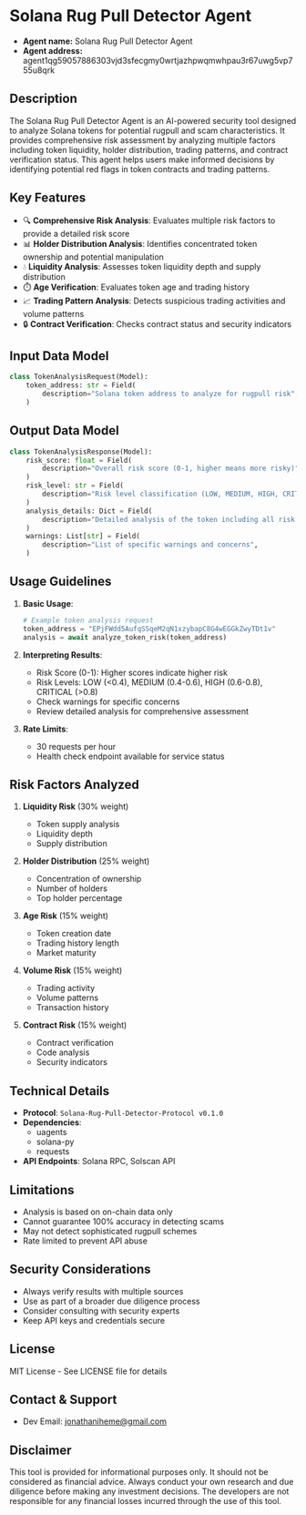 # Solana Rug Pull Detector Agent

- **Agent name:** Solana Rug Pull Detector Agent
- **Agent address:** agent1qg59057886303vjd3sfecgmy0wrtjazhpwqmwhpau3r67uwg5vp755u8qrk

## Description

The Solana Rug Pull Detector Agent is an AI-powered security tool designed to analyze Solana tokens for potential rugpull and scam characteristics. It provides comprehensive risk assessment by analyzing multiple factors including token liquidity, holder distribution, trading patterns, and contract verification status. This agent helps users make informed decisions by identifying potential red flags in token contracts and trading patterns.

## Key Features

- 🔍 **Comprehensive Risk Analysis**: Evaluates multiple risk factors to provide a detailed risk score
- 📊 **Holder Distribution Analysis**: Identifies concentrated token ownership and potential manipulation
- 💧 **Liquidity Analysis**: Assesses token liquidity depth and supply distribution
- ⏱️ **Age Verification**: Evaluates token age and trading history
- 📈 **Trading Pattern Analysis**: Detects suspicious trading activities and volume patterns
- 🔒 **Contract Verification**: Checks contract status and security indicators

## Input Data Model

```python
class TokenAnalysisRequest(Model):
    token_address: str = Field(
        description="Solana token address to analyze for rugpull risk",
    )
```

## Output Data Model

```python
class TokenAnalysisResponse(Model):
    risk_score: float = Field(
        description="Overall risk score (0-1, higher means more risky)",
    )
    risk_level: str = Field(
        description="Risk level classification (LOW, MEDIUM, HIGH, CRITICAL)",
    )
    analysis_details: Dict = Field(
        description="Detailed analysis of the token including all risk factors",
    )
    warnings: List[str] = Field(
        description="List of specific warnings and concerns",
    )
```

## Usage Guidelines

1. **Basic Usage**:

   ```python
   # Example token analysis request
   token_address = "EPjFWdd5AufqSSqeM2qN1xzybapC8G4wEGGkZwyTDt1v"
   analysis = await analyze_token_risk(token_address)
   ```

2. **Interpreting Results**:

   - Risk Score (0-1): Higher scores indicate higher risk
   - Risk Levels: LOW (<0.4), MEDIUM (0.4-0.6), HIGH (0.6-0.8), CRITICAL (>0.8)
   - Check warnings for specific concerns
   - Review detailed analysis for comprehensive assessment

3. **Rate Limits**:
   - 30 requests per hour
   - Health check endpoint available for service status

## Risk Factors Analyzed

1. **Liquidity Risk** (30% weight)

   - Token supply analysis
   - Liquidity depth
   - Supply distribution

2. **Holder Distribution** (25% weight)

   - Concentration of ownership
   - Number of holders
   - Top holder percentage

3. **Age Risk** (15% weight)

   - Token creation date
   - Trading history length
   - Market maturity

4. **Volume Risk** (15% weight)

   - Trading activity
   - Volume patterns
   - Transaction history

5. **Contract Risk** (15% weight)
   - Contract verification
   - Code analysis
   - Security indicators

## Technical Details

- **Protocol**: `Solana-Rug-Pull-Detector-Protocol v0.1.0`
- **Dependencies**:
  - uagents
  - solana-py
  - requests
- **API Endpoints**: Solana RPC, Solscan API

## Limitations

- Analysis is based on on-chain data only
- Cannot guarantee 100% accuracy in detecting scams
- May not detect sophisticated rugpull schemes
- Rate limited to prevent API abuse

## Security Considerations

- Always verify results with multiple sources
- Use as part of a broader due diligence process
- Consider consulting with security experts
- Keep API keys and credentials secure

## License

MIT License - See LICENSE file for details

## Contact & Support

- Dev Email: jonathaniheme@gmail.com

## Disclaimer

This tool is provided for informational purposes only. It should not be considered as financial advice. Always conduct your own research and due diligence before making any investment decisions. The developers are not responsible for any financial losses incurred through the use of this tool.
